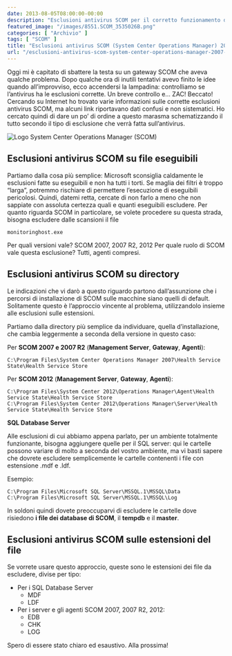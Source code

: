 ```yaml
---
date: 2013-08-05T08:00:00-00:00
description: "Esclusioni antivirus SCOM per il corretto funzionamento dell'infrastruttura di monitoraggio."
featured_image: "/images/8551.SCOM_3535026B.png"
categories: [ "Archivio" ]
tags: [ "SCOM" ]
title: "Esclusioni antivirus SCOM (System Center Operations Manager) 2007, 2007 R2 e 2012"
url: "/esclusioni-antivirus-scom-system-center-operations-manager-2007-2012"
---
```

Oggi mi è capitato di sbattere la testa su un gateway SCOM che aveva qualche problema. Dopo qualche ora di inutili tentativi avevo finito le idee quando all’improvviso, ecco accendersi la lampadina: controlliamo se l’antivirus ha le esclusioni corrette. Un breve controllo e… ZAC! Beccato! Cercando su Internet ho trovato varie informazioni sulle corrette esclusioni antivirus SCOM, ma alcuni link riportavano dati confusi e non sistematici. Ho cercato quindi di dare un po’ di ordine a questo marasma schematizzando il tutto secondo il tipo di esclusione che verrà fatta sull’antivirus.

![Logo System Center Operations Manager (SCOM)](/images/8551.SCOM_3535026B.png)

## Esclusioni antivirus SCOM su file eseguibili
Partiamo dalla cosa più semplice: Microsoft sconsiglia caldamente le esclusioni fatte su eseguibili e non ha tutti i torti. Se maglia dei filtri è troppo “larga”, potremmo rischiare di permettere l’esecuzione di eseguibili pericolosi. Quindi, datemi retta, cercate di non farlo a meno che non sappiate con assoluta certezza quali e quanti eseguibili escludere. Per quanto riguarda SCOM in particolare, se volete procedere su questa strada, bisogna escludere dalle scansioni il file

    monitoringhost.exe

Per quali versioni vale? SCOM 2007, 2007 R2, 2012
Per quale ruolo di SCOM vale questa esclusione? Tutti, agenti compresi.

## Esclusioni antivirus SCOM su directory
Le indicazioni che vi darò a questo riguardo partono dall’assunzione che i percorsi di installazione di SCOM sulle macchine siano quelli di default. Solitamente questo è l’approccio vincente al problema, utilizzandolo insieme alle esclusioni sulle estensioni.

Partiamo dalla directory più semplice da individuare, quella d’installazione, che cambia leggermente a seconda della versione in questo caso:

Per **SCOM 2007 e 2007 R2** (**Management Server**, **Gateway**, **Agenti**):

    C:\Program Files\System Center Operations Manager 2007\Health Service State\Health Service Store

Per **SCOM 2012** (**Management Server**, **Gateway**, **Agenti**):

    C:\Program Files\System Center 2012\Operations Manager\Agent\Health Service State\Health Service Store
    C:\Program Files\System Center 2012\Operations Manager\Server\Health Service State\Health Service Store

**SQL Database Server**

Alle esclusioni di cui abbiamo appena parlato, per un ambiente totalmente funzionante, bisogna aggiungere quelle per il SQL server: qui le cartelle possono variare di molto a seconda del vostro ambiente, ma vi basti sapere che dovrete escludere semplicemente le cartelle contenenti i file con estensione .mdf e .ldf.

Esempio:

    C:\Program Files\Microsoft SQL Server\MSSQL.1\MSSQL\Data
    C:\Program Files\Microsoft SQL Server\MSSQL.1\MSSQL\Log

In soldoni quindi dovete preoccuparvi di escludere le cartelle dove risiedono **i file dei database di SCOM**, il **tempdb** e il **master**.

## Esclusioni antivirus SCOM sulle estensioni del file
Se vorrete usare questo approccio, queste sono le estensioni dei file da escludere, divise per tipo:
- Per i SQL Database Server
    - MDF
    - LDF
- Per i server e gli agenti SCOM 2007, 2007 R2, 2012:
    - EDB
    - CHK
    - LOG

Spero di essere stato chiaro ed esaustivo. Alla prossima!